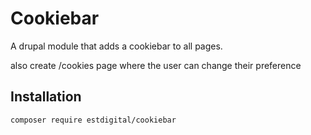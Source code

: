 # Cookiebar

A drupal module that adds a cookiebar to all pages.

also create /cookies page where the user can change their preference

## Installation

    composer require estdigital/cookiebar

